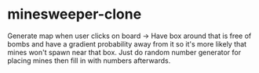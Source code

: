 # minesweeper-clone
Generate map when user clicks on board -> Have box around that is free of bombs and have a gradient probability away from it so it's more likely that mines won't spawn near that box.
Just do random number generator for placing mines then fill in with numbers afterwards.
